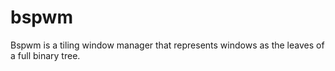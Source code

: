 # bspwm
Bspwm is a tiling window manager that represents windows as the leaves of a full binary tree.
